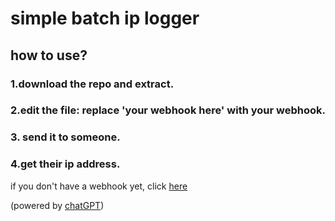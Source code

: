 # simple batch ip logger

## how to use?
### 1.download the repo and extract.
### 2.edit the file: replace 'your webhook here' with your webhook.
### 3. send it to someone.
### 4.get their ip address.

if you don't have a webhook yet, click [here](https://docs.gitlab.com/ee/user/project/integrations/discord_notifications.html)

(powered by [chatGPT](https://chat.openai.com))
